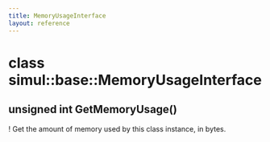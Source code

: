 ```yaml
---
title: MemoryUsageInterface
layout: reference
---
```

class simul::base::MemoryUsageInterface
===
unsigned int GetMemoryUsage()
------

! Get the amount of memory used by this class instance, in bytes.
